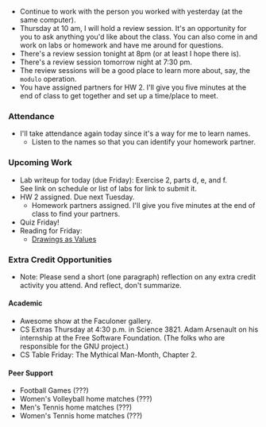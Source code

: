 * Continue to work with the person you worked with yesterday (at the same
  computer).
* Thursday at 10 am, I will hold a review session.  It's an opportunity
  for you to ask anything you'd like about the class.   You can also come
  in and work on labs or homework and have me around for questions.
* There's a review session tonight at 8pm (or at least I hope there is).
* There's a review session tomorrow night at 7:30 pm.
* The review sessions will be a good place to learn more about, say,
  the `modulo` operation.
* You have assigned partners for HW 2.  I'll give you five minutes at the
  end of class to get together and set up a time/place to meet.

### Attendance

* I'll take attendance again today since it's a way for me to learn names.
    * Listen to the names so that you can identify your homework partner.

### Upcoming Work

* Lab writeup for today (due Friday): Exercise 2, parts d, e, and f.  
  See link on schedule or list of labs for link to submit it.
* HW 2 assigned.  Due next Tuesday.
    * Homework partners assigned.  I'll give you five minutes at the end
      of class to find your partners.
* Quiz Friday!
* Reading for Friday: 
    * [Drawings as Values](../readings/drawings-reading.html)

### Extra Credit Opportunities

* Note: Please send a short (one paragraph) reflection on any extra credit
  activity you attend.  And reflect, don't summarize.

#### Academic

* Awesome show at the Faculoner gallery.
* CS Extras Thursday at 4:30 p.m. in Science 3821.  Adam Arsenault on
  his internship at the Free Software Foundation.  (The folks who are
  responsible for the GNU project.)
* CS Table Friday: The Mythical Man-Month, Chapter 2.

#### Peer Support

* Football Games (???)
* Women's Volleyball home matches (???)
* Men's Tennis home matches  (???)
* Women's Tennis home matches (???)
